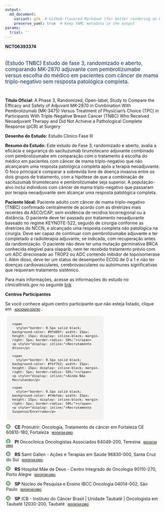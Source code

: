 ```yaml
---
output: 
  md_document:
    variant: gfm  # GitHub-flavored Markdown (for better rendering on GitHub)
    preserve_yaml: true  # Keep YAML metadata in the output
params:
  trial: ''
---
```


<script async src="https://scripts.simpleanalyticscdn.com/latest.js"></script>

**NCT06393374**

<div style="padding: 5px 5px 5px 0px; font-size: 1.20em; font-weight: 500; color: #2E4A7F; text-align: left; margin-bottom: 20px">

(Estudo TNBC) Estudo de fase 3, randomizado e aberto, comparando MK-2870
adjuvante com pembrolizumabe versus escolha do médico em pacientes com
câncer de mama triplo-negativo sem resposta patológica completa.

</div>

**Título Oficial:** A Phase 3, Randomized, Open-label, Study to Compare
the Efficacy and Safety of Adjuvant MK-2870 in Combination With
Pembrolizumab (MK-3475) Versus Treatment of Physician’s Choice (TPC) in
Participants With Triple-Negative Breast Cancer (TNBC) Who Received
Neoadjuvant Therapy and Did Not Achieve a Pathological Complete Response
(pCR) at Surgery

**Desenho do Estudo:** Estudo Clinico Fase III

**Resumo do Estudo:** Este estudo de Fase 3, randomizado e aberto,
avalia a eficácia e segurança do sacituzumab tirumotecano adjuvante
combinado com pembrolizumabe em comparação com o tratamento à escolha do
médico em pacientes com câncer de mama triplo-negativo que não
alcançaram uma resposta patológica completa após a terapia neoadjuvante.
O foco principal é comparar a sobrevida livre de doença invasiva entre
os dois grupos de tratamento, com a hipótese de que a combinação de
sacituzumab tirumotecano e pembrolizumabe seja superior. A
população-alvo inclui indivíduos com câncer de mama triplo-negativo que
passaram por terapia neoadjuvante sem alcançar uma resposta patológica
completa.

**Paciente Ideal:** Paciente adulto com câncer de mama triplo-negativo
(TNBC) confirmado centralmente de acordo com as diretrizes mais recentes
da ASCO/CAP, sem evidência de recidiva locorregional ou à distância. O
paciente deve ter passado por tratamento neoadjuvante baseado no regime
KEYNOTE-522, seguido de cirurgia conforme as diretrizes do NCCN, e
alcançado uma resposta completa não patológica na cirurgia. Deve ser
capaz de continuar com pembrolizumabe adjuvante e ter completado a
radioterapia adjuvante, se indicada, com recuperação antes da
randomização. O paciente não deve ter uma mutação germinativa BRCA
conhecida elegível para olaparib, nem ter recebido tratamento prévio com
um ADC direcionado ao TROP2 ou ADC contendo inibidor de topoisomerase I.
Além disso, deve ter um status de desempenho ECOG de 0 a 1 e não ter
doenças cardiovasculares, cerebrovasculares ou autoimunes significativas
que requeiram tratamento sistêmico.

Para mais informações, acesse as informações do estudo no
*clinicaltrials.gov* no seguinte
[link](https://clinicaltrials.gov/ct2/show/NCT06393374)

**Centros Participantes**

Se você conhece algum centro participante que não esteja listado, clique
em
<span style="color: #2E4A7F; margin-left: 2px; padding: 4px; background-color: #f3f2f1; border-radius: 8px; font-weight: 500; font-size: 0.6em"><a
href="https://cancertrialsbr.shinyapps.io/formsapp?study_nct_id=NCT06393374&amp;location_id=N%2FA&amp;location_full_name=N%2FA&amp;form_type=Adicionar%20Centro"
target="_blank">ADICIONAR CENTRO</a></span>.

<div style="margin-bottom: 8px; margin-left: 5px; padding: 8px; max-width: 300px; background-color: #f3f2f1; border-radius: 8px; font-size: 0.9em">

<div style="margin-left: 10px;">

    <span 
      style="border: 0.5px solid black; background-color: #9fd89f; width: 15px; height: 15px; display: inline-block; margin-right: 5px; border-radius: 50%;"></span>
    <p style="display: inline;">Recrutamento Ativo</p>

</div>

<div style="margin-left: 10px;">

    <span 
      style="border: 0.5px solid black; background-color: #fef7b2; width: 15px; height: 15px; display: inline-block; margin-right: 5px; border-radius: 50%;"></span>
    <p style="display: inline;">Ainda Não Recrutando</p>

</div>

<div style="margin-left: 10px;">

    <span 
      style="border: 0.5px solid black; background-color: #f4bfab; width: 15px; height: 15px; display: inline-block; margin-right: 5px; border-radius: 50%;"></span>
    <p style="display: inline;">Recrutamento Suspenso/Encerrado</p>

</div>

</div>

<div style="margin: 3px;">

<span style="border: 0.5px solid black; display: inline-block; width: 12px; height: 12px; border-radius: 50%; margin-right: 10px; padding-bottom: 0px; background-color: #9fd89f;"></span>
<b>CE</b> Pronutrir: Oncologia, Tratamento de câncer em Fortaleza CE
60810-180, Fortaleza
<span style="color: #2E4A7F; margin-left: 2px; padding: 4px; background-color: #f3f2f1; border-radius: 8px; font-weight: 500; font-size: 0.6em"><a
href="https://cancertrialsbr.shinyapps.io/formsapp?study_nct_id=NCT06393374&amp;location_id=PRONUTRIRCLINICALRESEARCHSITE0609FORTALEZACEARA60810180BRAZIL&amp;location_full_name=Pronutrir%3A%20Oncologia%2C%20Tratamento%20de%20c%C3%A2ncer%20em%20Fortaleza%20CE%2C%2060810-180%2C%20Fortaleza&amp;form_type=Reportar%20Erro"
target="_blank">REPORTAR ERRO</a></span>

</div>

<div style="margin: 3px;">

<span style="border: 0.5px solid black; display: inline-block; width: 12px; height: 12px; border-radius: 50%; margin-right: 10px; padding-bottom: 0px; background-color: #9fd89f;"></span>
<b>PI</b> Oncoclínica Oncologistas Associados 64049-200, Teresina
<span style="color: #2E4A7F; margin-left: 2px; padding: 4px; background-color: #f3f2f1; border-radius: 8px; font-weight: 500; font-size: 0.6em"><a
href="https://cancertrialsbr.shinyapps.io/formsapp?study_nct_id=NCT06393374&amp;location_id=ONCOCLINICAONCOLOGISTASASSOCIADOSCLINICALRESEARCHSITE0607TERESINAPIAUI64049200BRAZIL&amp;location_full_name=Oncocl%C3%ADnica%20Oncologistas%20Associados%2C%2064049-200%2C%20Teresina&amp;form_type=Reportar%20Erro"
target="_blank">REPORTAR ERRO</a></span>

</div>

<div style="margin: 3px;">

<span style="border: 0.5px solid black; display: inline-block; width: 12px; height: 12px; border-radius: 50%; margin-right: 10px; padding-bottom: 0px; background-color: #9fd89f;"></span>
<b>RS</b> Saint Gallen - Ações e Terapias em Saúde 96830-000, Santa Cruz
do Sul
<span style="color: #2E4A7F; margin-left: 2px; padding: 4px; background-color: #f3f2f1; border-radius: 8px; font-weight: 500; font-size: 0.6em"><a
href="https://cancertrialsbr.shinyapps.io/formsapp?study_nct_id=NCT06393374&amp;location_id=INSTITUTODEONCOLOGIASAINTGALLENSITE0614SANTACRUZDOSULRIOGRANDEDOSUL96830180BRAZIL&amp;location_full_name=Saint%20Gallen%20-%20A%C3%A7%C3%B5es%20e%20Terapias%20em%20Sa%C3%BAde%2C%2096830-000%2C%20Santa%20Cruz%20do%20Sul&amp;form_type=Reportar%20Erro"
target="_blank">REPORTAR ERRO</a></span>

</div>

<div style="margin: 3px;">

<span style="border: 0.5px solid black; display: inline-block; width: 12px; height: 12px; border-radius: 50%; margin-right: 10px; padding-bottom: 0px; background-color: #9fd89f;"></span>
<b>RS</b> Hospital Mãe de Deus - Centro Integrado de Oncologia
90110-270, Porto Alegre
<span style="color: #2E4A7F; margin-left: 2px; padding: 4px; background-color: #f3f2f1; border-radius: 8px; font-weight: 500; font-size: 0.6em"><a
href="https://cancertrialsbr.shinyapps.io/formsapp?study_nct_id=NCT06393374&amp;location_id=HOSPITALDOCANCERMAEDEDEUSSITE0604PORTOALEGRERIOGRANDEDOSUL90110270BRAZIL&amp;location_full_name=Hospital%20M%C3%A3e%20de%20Deus%20-%20Centro%20Integrado%20de%20Oncologia%2C%2090110-270%2C%20Porto%20Alegre&amp;form_type=Reportar%20Erro"
target="_blank">REPORTAR ERRO</a></span>

</div>

<div style="margin: 3px;">

<span style="border: 0.5px solid black; display: inline-block; width: 12px; height: 12px; border-radius: 50%; margin-right: 10px; padding-bottom: 0px; background-color: #9fd89f;"></span>
<b>SP</b> Núcleo de Pesquisa e Ensino IBCC Oncologia 04014-002, São
Paulo
<span style="color: #2E4A7F; margin-left: 2px; padding: 4px; background-color: #f3f2f1; border-radius: 8px; font-weight: 500; font-size: 0.6em"><a
href="https://cancertrialsbr.shinyapps.io/formsapp?study_nct_id=NCT06393374&amp;location_id=IBCCNUCLEODEPESQUISAEENSINOSITE0601SAOPAULO04014002BRAZIL&amp;location_full_name=N%C3%BAcleo%20de%20Pesquisa%20e%20Ensino%20IBCC%20Oncologia%2C%2004014-002%2C%20S%C3%A3o%20Paulo&amp;form_type=Reportar%20Erro"
target="_blank">REPORTAR ERRO</a></span>

</div>

<div style="margin: 3px;">

<span style="border: 0.5px solid black; display: inline-block; width: 12px; height: 12px; border-radius: 50%; margin-right: 10px; padding-bottom: 0px; background-color: #9fd89f;"></span>
<b>SP</b> ICB - Instituto do Câncer Brasil \| Unidade Taubaté \|
Oncologista em Taubaté 12030-200, Taubaté
<span style="color: #2E4A7F; margin-left: 2px; padding: 4px; background-color: #f3f2f1; border-radius: 8px; font-weight: 500; font-size: 0.6em"><a
href="https://cancertrialsbr.shinyapps.io/formsapp?study_nct_id=NCT06393374&amp;location_id=INSTITUTODOCANCERBRASILUNIDADETAUBATESITE0608TAUBATESAOPAULO12030200BRAZIL&amp;location_full_name=ICB%20-%20Instituto%20do%20C%C3%A2ncer%20Brasil%20%7C%20Unidade%20Taubat%C3%A9%20%7C%20Oncologista%20em%20Taubat%C3%A9%2C%2012030-200%2C%20Taubat%C3%A9&amp;form_type=Reportar%20Erro"
target="_blank">REPORTAR ERRO</a></span>

</div>
